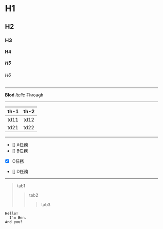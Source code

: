 # H1
## H2
### H3
#### H4
##### H5
###### H6

---

**Blod**
*Italic*
~~Through~~

---

|th-1|th-2|
|--|--|
|td11|td12|
|td21|td22|

---

- [] A任務
- [] B任務
- [x] C任務
- [] D任務

---

>tab1
>>tab2
>>>tab3

```
Hello!
  I'm Ben.
And you?
```
